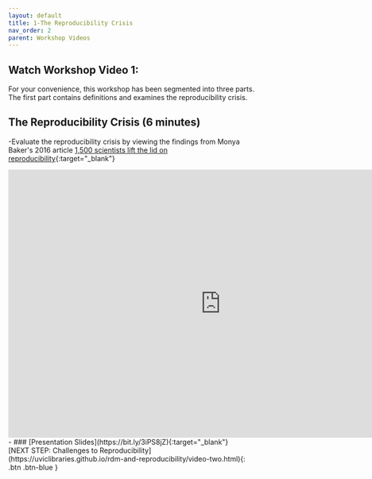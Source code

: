 ```yaml
---
layout: default
title: 1-The Reproducibility Crisis
nav_order: 2
parent: Workshop Videos
---
```

## Watch Workshop Video 1:
For your convenience, this workshop has been segmented into three parts. The first part contains definitions and examines the reproducibility crisis.
<br>
## The Reproducibility Crisis (6 minutes)
-Evaluate the reproducibility crisis by viewing the findings from Monya Baker's 2016 article [1,500 scientists lift the lid on reproducibility](https://rdcu.be/cuepD){:target="_blank"}

<iframe height="540" width="853" allowfullscreen frameborder=0 src="https://echo360.ca/media/269f515f-c08c-4bcf-bb3f-9a5515af9992/public?autoplay=false&automute=false"></iframe>
- ### [Presentation Slides](https://bit.ly/3iPS8jZ){:target="_blank"} 
<br>
[NEXT STEP: Challenges to Reproducibility](https://uviclibraries.github.io/rdm-and-reproducibility/video-two.html){: .btn .btn-blue }
